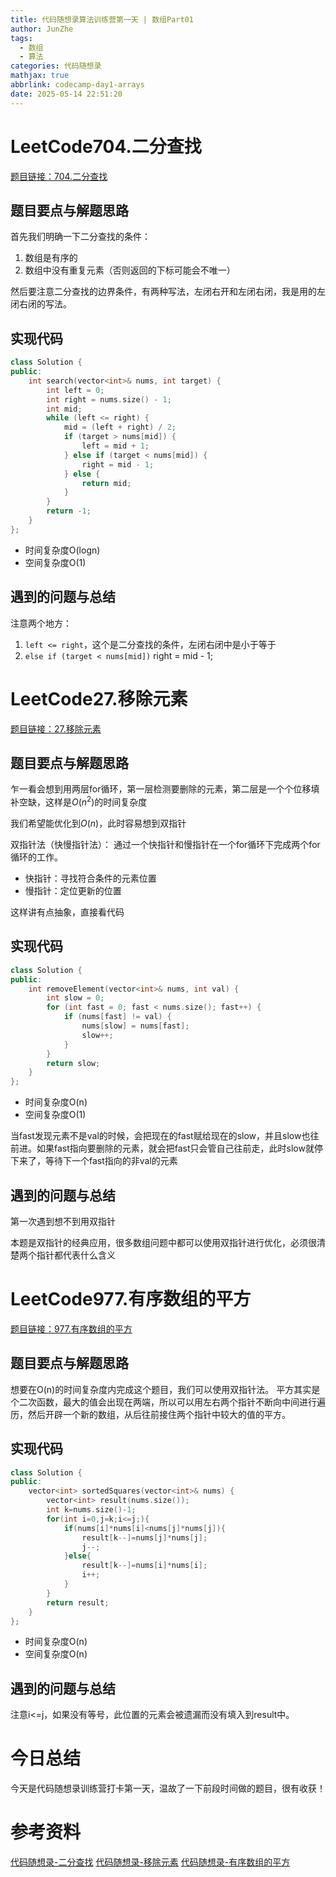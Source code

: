 ```yaml
---
title: 代码随想录算法训练营第一天 | 数组Part01
author: JunZhe
tags:
  - 数组
  - 算法
categories: 代码随想录
mathjax: true
abbrlink: codecamp-day1-arrays
date: 2025-05-14 22:51:20
---
```


# LeetCode704.二分查找
[题目链接：704.二分查找](https://leetcode.cn/problems/binary-search/description/)

## 题目要点与解题思路
首先我们明确一下二分查找的条件：
1.  数组是有序的
2.  数组中没有重复元素（否则返回的下标可能会不唯一）

然后要注意二分查找的边界条件，有两种写法，左闭右开和左闭右闭，我是用的左闭右闭的写法。

<!--more-->

## 实现代码
```cpp
class Solution {
public:
    int search(vector<int>& nums, int target) {
        int left = 0;
        int right = nums.size() - 1;
        int mid;
        while (left <= right) {
            mid = (left + right) / 2;
            if (target > nums[mid]) {
                left = mid + 1;
            } else if (target < nums[mid]) {
                right = mid - 1;
            } else {
                return mid;
            }
        }
        return -1;
    }
};
```
- 时间复杂度O(logn)
- 空间复杂度O(1)


## 遇到的问题与总结
注意两个地方：
1.  `left <= right`，这个是二分查找的条件，左闭右闭中是小于等于
2.  `else if (target < nums[mid])` right = mid - 1;


# LeetCode27.移除元素
[题目链接：27.移除元素](https://leetcode.cn/problems/remove-element/description/)

## 题目要点与解题思路
乍一看会想到用两层for循环，第一层检测要删除的元素，第二层是一个个位移填补空缺，这样是$O(n^2)$的时间复杂度

我们希望能优化到$O(n)$，此时容易想到双指针

双指针法（快慢指针法）： 通过一个快指针和慢指针在一个for循环下完成两个for循环的工作。
- 快指针：寻找符合条件的元素位置
- 慢指针：定位更新的位置

这样讲有点抽象，直接看代码

## 实现代码
```cpp
class Solution {
public:
    int removeElement(vector<int>& nums, int val) {
        int slow = 0;
        for (int fast = 0; fast < nums.size(); fast++) {
            if (nums[fast] != val) {
                nums[slow] = nums[fast];
                slow++;
            }
        }
        return slow;
    }
};
```
- 时间复杂度O(n)
- 空间复杂度O(1)

当fast发现元素不是val的时候，会把现在的fast赋给现在的slow，并且slow也往前进。如果fast指向要删除的元素，就会把fast只会管自己往前走，此时slow就停下来了，等待下一个fast指向的非val的元素

## 遇到的问题与总结
第一次遇到想不到用双指针

本题是双指针的经典应用，很多数组问题中都可以使用双指针进行优化，必须很清楚两个指针都代表什么含义



# LeetCode977.有序数组的平方
[题目链接：977.有序数组的平方](https://leetcode.cn/problems/squares-of-a-sorted-array/description/)

## 题目要点与解题思路
想要在O(n)的时间复杂度内完成这个题目，我们可以使用双指针法。
平方其实是个二次函数，最大的值会出现在两端，所以可以用左右两个指针不断向中间进行遍历，然后开辟一个新的数组，从后往前接住两个指针中较大的值的平方。


## 实现代码
```cpp
class Solution {
public:
    vector<int> sortedSquares(vector<int>& nums) {
        vector<int> result(nums.size());
        int k=nums.size()-1;
        for(int i=0,j=k;i<=j;){
            if(nums[i]*nums[i]<nums[j]*nums[j]){
                result[k--]=nums[j]*nums[j];
                j--;
            }else{
                result[k--]=nums[i]*nums[i];
                i++;
            }
        }
        return result;
    }
};
```
- 时间复杂度O(n)
- 空间复杂度O(n)

## 遇到的问题与总结
注意i<=j，如果没有等号，此位置的元素会被遗漏而没有填入到result中。

# 今日总结
今天是代码随想录训练营打卡第一天，温故了一下前段时间做的题目，很有收获！

# 参考资料
[代码随想录-二分查找](https://programmercarl.com/0704.%E4%BA%8C%E5%88%86%E6%9F%A5%E6%89%BE.html)
[代码随想录-移除元素](https://programmercarl.com/0027.%E7%A7%BB%E9%99%A4%E5%85%83%E7%B4%A0.html)
[代码随想录-有序数组的平方](https://programmercarl.com/0977.%E6%9C%89%E5%BA%8F%E6%95%B0%E7%BB%84%E7%9A%84%E5%B9%B3%E6%96%B9.html)